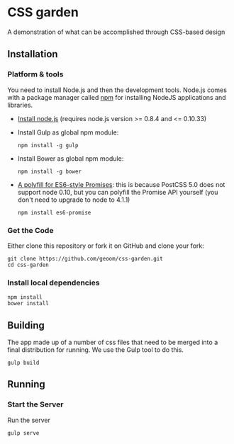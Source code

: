 
# CSS garden

A demonstration of what can be accomplished through CSS-based design

## Installation

### Platform & tools

You need to install Node.js and then the development tools. Node.js comes with a package manager called [npm](http://npmjs.org) for installing NodeJS applications and libraries.

* [Install node.js](http://nodejs.org/download/) (requires node.js version >= 0.8.4 and <= 0.10.33)
* Install Gulp as global npm module:

    ```
    npm install -g gulp
    ```
* Install Bower as global npm module:

    ```
    npm install -g bower
    ```

* [A polyfill for ES6-style Promises](https://github.com/jakearchibald/es6-promise): this is because PostCSS 5.0 does not support node 0.10, but you can polyfill the Promise API yourself (you don't need to upgrade to node to 4.1.1)

    ```
    npm install es6-promise
    ```

### Get the Code

Either clone this repository or fork it on GitHub and clone your fork:

```
git clone https://github.com/geoom/css-garden.git
cd css-garden
```

### Install local dependencies

```
npm install
bower install
```

## Building

The app made up of a number of css files that need to be merged into a final distribution for running. We use the Gulp tool to do this.

```
gulp build
```

## Running

### Start the Server

Run the server

```
gulp serve
```



